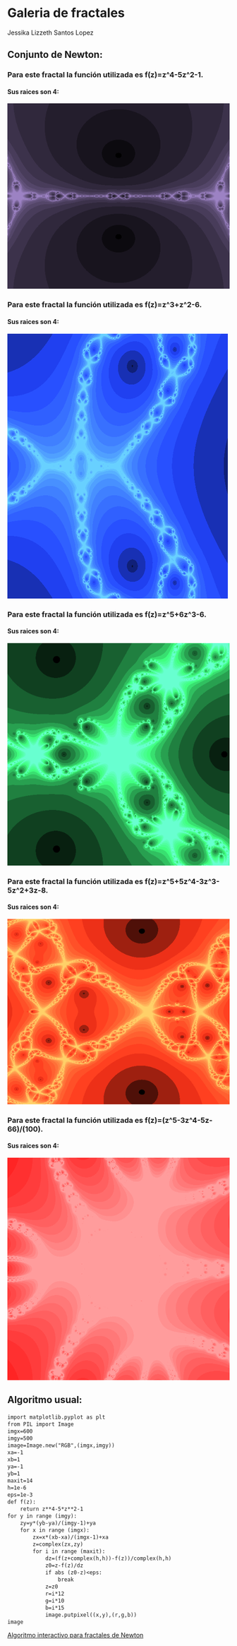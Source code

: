 # Galeria de fractales 
Jessika Lizzeth Santos Lopez 

## Conjunto de Newton:
### Para este fractal la función utilizada es f(z)=z^4-5z^2-1. 
#### Sus raices son 4: 

![Fractal 1](newton.png)

### Para este fractal la función utilizada es f(z)=z^3+z^2-6. 
#### Sus raices son 4: 

![Fractal 2](Newton2.png)

### Para este fractal la función utilizada es f(z)=z^5+6z^3-6. 
#### Sus raices son 4: 

![Fractal 3](Newton3.png)

### Para este fractal la función utilizada es f(z)=z^5+5z^4-3z^3-5z^2+3z-8. 
#### Sus raices son 4: 

![Fractal 4](Newton4.png)

### Para este fractal la función utilizada es f(z)=(z^5-3z^4-5z-66)/(100).
#### Sus raices son 4: 
![Fractal 5](Newton5.png)

## Algoritmo usual:
````
import matplotlib.pyplot as plt
from PIL import Image
imgx=600
imgy=500
image=Image.new("RGB",(imgx,imgy))
xa=-1
xb=1
ya=-1
yb=1
maxit=14
h=1e-6
eps=1e-3
def f(z):
    return z**4-5*z**2-1
for y in range (imgy):
    zy=y*(yb-ya)/(imgy-1)+ya
    for x in range (imgx):
        zx=x*(xb-xa)/(imgx-1)+xa
        z=complex(zx,zy)
        for i in range (maxit):
            dz=(f(z+complex(h,h))-f(z))/complex(h,h)
            z0=z-f(z)/dz
            if abs (z0-z)<eps:
                break
            z=z0
            r=i*12
            g=i*10
            b=i*15
            image.putpixel((x,y),(r,g,b))
image
````
 [Algoritmo interactivo para fractales de Newton](Interact_Newton.html)

